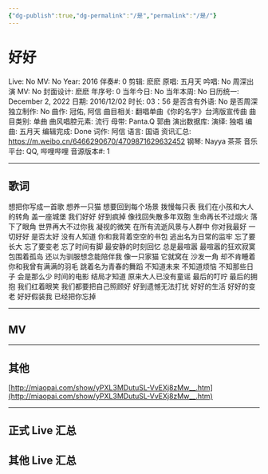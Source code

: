 ```yaml
---
{"dg-publish":true,"dg-permalink":"/是","permalink":"/是/"}
---
```



# 好好

Live: No
MV: No
Year: 2016
伴奏#: 0
剪辑: 麽麽
原唱: 五月天
吟唱: No
周深出演 MV: No
封面设计: 麽麽
年序号: 0
当年今日: No
当年本周: No
日历统一: December 2, 2022
日期: 2016/12/02
时长: 03：56
是否含有外语: No
是否周深独立制作: No
曲作: 冠佑, 阿信
曲目相关: 翻唱单曲《你的名字》台湾版宣传曲
曲目类别: 单曲
曲风唱腔元素: 流行
母带: Panta.Q 郭曲
演出数据库:
演绎: 独唱
编曲: 五月天
编辑完成: Done
词作: 阿信
语言: 国语
资讯汇总: https://m.weibo.cn/6466290670/4709871629632452
钢琴: Nayya 茶茶
音乐平台: QQ, 哔哩哔哩
音源版本#: 1

---

## 歌词

想把你写成一首歌 想养一只猫
想要回到每个场景 拨慢每只表
我们在小孩和大人的转角
盖一座城堡
我们好好 好到疯掉
像找回失散多年双胞
生命再长不过烟火 落下了眼角
世界再大不过你我 凝视的微笑
在所有流逝风景与人群中
你对我最好
一切好好 是否太好 没有人知道
你和我背着空空的书包
逃出名为日常的监牢
忘了要长大 忘了要变老
忘了时间有脚
最安静的时刻回忆 总是最喧嚣
最喧嚣的狂欢寂寞 包围着孤岛
还以为驯服想念能陪伴我
像一只家猫
它就窝在 沙发一角 却不肯睡着
你和我曾有满满的羽毛
跳着名为青春的舞蹈
不知道未来 不知道烦恼
不知那些日子 会是那么少
时间的电影 结局才知道
原来大人已没有童谣
最后的叮咛 最后的拥抱
我们红着眼笑
我们都要把自己照顾好
好到遗憾无法打扰
好好的生活 好好的变老
好好假装我 已经把你忘掉

---

## MV

---

## 其他

[http://miaopai.com/show/yPXL3MDutuSL-VvEXj8zMw__.htm](http://miaopai.com/show/yPXL3MDutuSL-VvEXj8zMw__.htm)

---

## 正式 Live 汇总

## 其他 Live 汇总

